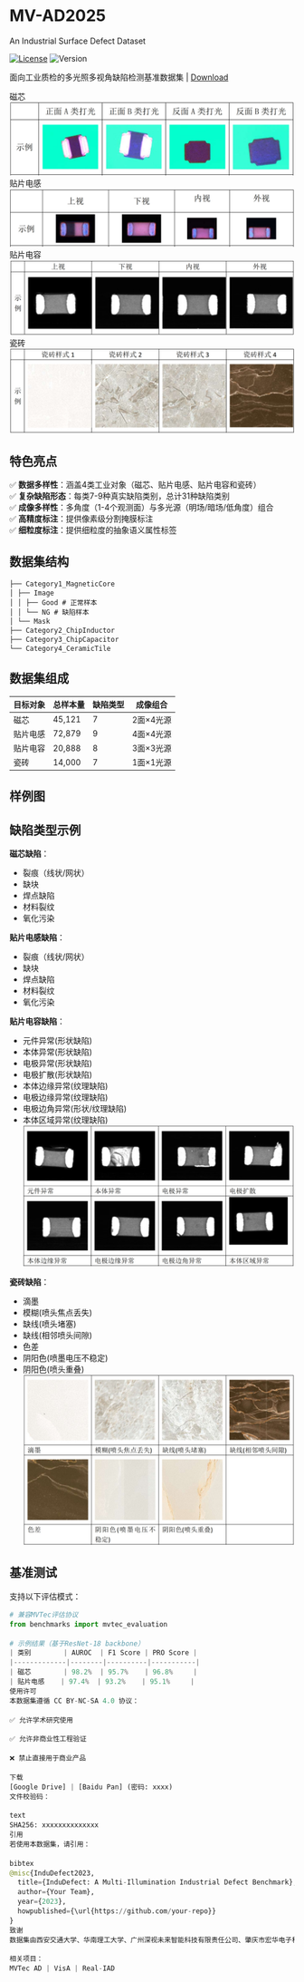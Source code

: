 # MV-AD2025
An Industrial Surface Defect Dataset

[![License](https://img.shields.io/badge/License-CC_BY--NC--SA_4.0-lightgrey.svg)](https://creativecommons.org/licenses/by-nc-sa/4.0/)
![Version](https://img.shields.io/badge/Version-v1.0-blue)

面向工业质检的多光照多视角缺陷检测基准数据集 | [Download](#download)

磁芯
![Dataset Samples](figures/MagneticCore.jpg)
贴片电感
![Dataset Samples](figures/ChipInductor.jpg)
贴片电容
![Dataset Samples](figures/ChipCapacitor.jpg)
瓷砖
![Dataset Samples](figures/CeramicTile.jpg)

## 特色亮点
✅ **数据多样性**：涵盖4类工业对象（磁芯、贴片电感、贴片电容和瓷砖）  
✅ **复杂缺陷形态**：每类7-9种真实缺陷类别，总计31种缺陷类别  
✅ **成像多样性**：多角度（1-4个观测面）与多光源（明场/暗场/低角度）组合  
✅ **高精度标注**：提供像素级分割掩膜标注  
✅ **细粒度标注**：提供细粒度的抽象语义属性标签  

## 数据集结构

```InduDefect
├── Category1_MagneticCore
│ ├── Image
│ │ ├── Good # 正常样本
│ │ └── NG # 缺陷样本
│ └── Mask
├── Category2_ChipInductor
├── Category3_ChipCapacitor
└── Category4_CeramicTile
```

## 数据集组成
| 目标对象         | 总样本量 | 缺陷类型 | 成像组合  | 
|------------------|-----------|----------|-----------|
| 磁芯             | 45,121    | 7        | 2面×4光源 |
| 贴片电感         | 72,879    | 9        | 4面×4光源 |
| 贴片电容         | 20,888    | 8        | 3面×3光源 |
| 瓷砖             | 14,000    | 7        | 1面×1光源 |

## 样例图


## 缺陷类型示例
**磁芯缺陷**：
- 裂痕（线状/网状）
- 缺块
- 焊点缺陷
- 材料裂纹
- 氧化污染

**贴片电感缺陷**：
- 裂痕（线状/网状）
- 缺块
- 焊点缺陷
- 材料裂纹
- 氧化污染

**贴片电容缺陷**：
- 元件异常(形状缺陷)
- 本体异常(形状缺陷)
- 电极异常(形状缺陷)
- 电极扩散(形状缺陷)
- 本体边缘异常(纹理缺陷)
- 电极边缘异常(纹理缺陷)
- 电极边角异常(形状/纹理缺陷)
- 本体区域异常(纹理缺陷)
![Dataset Samples](figures/AD_ChipCapacitor.jpg)

**瓷砖缺陷**：
- 滴墨
- 模糊(喷头焦点丢失)
- 缺线(喷头堵塞)
- 缺线(相邻喷头间隙)
- 色差
- 阴阳色(喷墨电压不稳定)
- 阴阳色(喷头重叠)
![Dataset Samples](figures/AD_CeramicTile.jpg)

## 基准测试
支持以下评估模式：
```python
# 兼容MVTec评估协议
from benchmarks import mvtec_evaluation

# 示例结果（基于ResNet-18 backbone）
| 类别        | AUROC  | F1 Score | PRO Score |
|-------------|--------|----------|-----------|
| 磁芯        | 98.2%  | 95.7%    | 96.8%     |
| 贴片电感    | 97.4%  | 93.2%    | 95.1%     |
使用许可
本数据集遵循 CC BY-NC-SA 4.0 协议：

✅ 允许学术研究使用

✅ 允许非商业性工程验证

❌ 禁止直接用于商业产品

下载
[Google Drive] | [Baidu Pan] (密码: xxxx)
文件校验码：

text
SHA256: xxxxxxxxxxxxxx
引用
若使用本数据集，请引用：

bibtex
@misc{InduDefect2023,
  title={InduDefect: A Multi-Illumination Industrial Defect Benchmark},
  author={Your Team},
  year={2023},
  howpublished={\url{https://github.com/your-repo}}
}
致谢
数据集由西安交通大学、华南理工大学、广州深视未来智能科技有限责任公司、肇庆市宏华电子科技有限公司共同发布。

相关项目：
MVTec AD | VisA | Real-IAD
